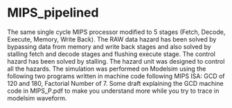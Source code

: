 # MIPS_pipelined
The same single cycle MIPS processor modified to 5 stages (Fetch, Decode, Execute, Memory, Write Back). 
The RAW data hazard has been solved by bypassing data from memory and write back stages and also solved by stalling fetch and decode stages and flushing execute stage. 
The control hazard has been solved by stalling. The hazard unit was designed to control all the hazards. The simulation was performed on Modelsim using the following two programs written in machine code following MIPS ISA: GCD of 120 and 180, Factorial Number of 7.
Some draft explaining the GCD machine code in MIPS_P.pdf to make you understand more while you try to trace in modelsim waveform.

